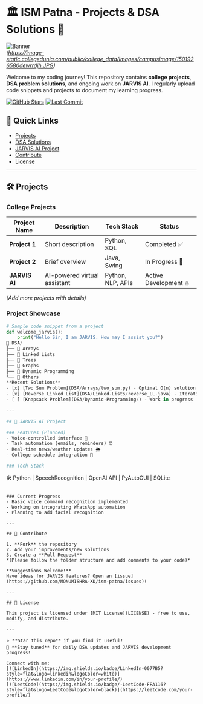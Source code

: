 # 🏛️ ISM Patna - Projects & DSA Solutions 🚀

![Banner](https://user-images.githubusercontent.com/78718063/178163067-5d0e3b6a-3c4e-4a1d-9c46-3d8a4cff4c90.gif)  
*(https://image-static.collegedunia.com/public/college_data/images/campusimage/1501926580dewrrdjh.JPG)*

Welcome to my coding journey! This repository contains **college projects**, **DSA problem solutions**, and ongoing work on **JARVIS AI**. I regularly upload code snippets and projects to document my learning progress.

[![GitHub Stars](https://img.shields.io/github/stars/MONUMISHRA-XD/ism-patna?style=social)](https://github.com/MONUMISHRA-XD/ism-patna/stargazers)
[![Last Commit](https://img.shields.io/github/last-commit/MONUMISHRA-XD/ism-patna)](https://github.com/MONUMISHRA-XD/ism-patna/commits/main)

## 📌 Quick Links
- [Projects](#-projects)
- [DSA Solutions](#-dsa-solutions)
- [JARVIS AI Project](#-jarvis-ai-project)
- [Contribute](#-contribute)
- [License](#-license)

---

## 🛠️ Projects

### College Projects
| Project Name | Description | Tech Stack | Status |
|--------------|-------------|------------|--------|
| **Project 1** | Short description | Python, SQL | Completed ✅ |
| **Project 2** | Brief overview | Java, Swing | In Progress 🚧 |
| **JARVIS AI** | AI-powered virtual assistant | Python, NLP, APIs | Active Development 🔥 |

*(Add more projects with details)*

### Project Showcase
```python
# Sample code snippet from a project
def welcome_jarvis():
    print("Hello Sir, I am JARVIS. How may I assist you?")
📂 DSA/
├── 📁 Arrays
├── 📁 Linked Lists
├── 📁 Trees
├── 📁 Graphs
├── 📁 Dynamic Programming
└── 📁 Others
**Recent Solutions**  
- [x] [Two Sum Problem](DSA/Arrays/two_sum.py) - Optimal O(n) solution  
- [x] [Reverse Linked List](DSA/Linked-Lists/reverse_LL.java) - Iterative approach  
- [ ] [Knapsack Problem](DSA/Dynamic-Programming/) - Work in progress  

---

## 🤖 JARVIS AI Project

### Features (Planned)
- Voice-controlled interface 🎤
- Task automation (emails, reminders) ⏰
- Real-time news/weather updates 🌦️
- College schedule integration 📅

### Tech Stack
``` 
🛠️ Python | SpeechRecognition | OpenAI API | PyAutoGUI | SQLite
```

### Current Progress
- Basic voice command recognition implemented
- Working on integrating WhatsApp automation
- Planning to add facial recognition

---

## 🤝 Contribute

1. **Fork** the repository
2. Add your improvements/new solutions
3. Create a **Pull Request**  
*(Please follow the folder structure and add comments to your code)*

**Suggestions Welcome!**  
Have ideas for JARVIS features? Open an [issue](https://github.com/MONUMISHRA-XD/ism-patna/issues)!

---

## 📜 License

This project is licensed under [MIT License](LICENSE) - free to use, modify, and distribute.

---

⭐ **Star this repo** if you find it useful!  
🔔 **Stay tuned** for daily DSA updates and JARVIS development progress!

Connect with me:  
[![LinkedIn](https://img.shields.io/badge/LinkedIn-0077B5?style=flat&logo=linkedin&logoColor=white)](https://www.linkedin.com/in/your-profile/)
[![LeetCode](https://img.shields.io/badge/-LeetCode-FFA116?style=flat&logo=LeetCode&logoColor=black)](https://leetcode.com/your-profile/)
